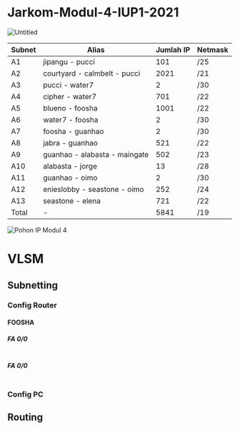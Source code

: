 # Jarkom-Modul-4-IUP1-2021


![Untitled](https://user-images.githubusercontent.com/61174498/142829803-32c2027d-d362-40e0-8c91-b44045531b2c.png)

| Subnet  | Alias | Jumlah IP | Netmask |
| ------------- | ------------- | ------------- | ------------- |
| A1  | jipangu - pucci  | 101 | /25 |
| A2  | courtyard - calmbelt - pucci  | 2021 | /21 |
| A3  | pucci - water7 | 2 | /30 |
| A4  | cipher - water7  | 701 | /22 |
| A5  | blueno - foosha  | 1001 | /22 |
| A6  | water7 - foosha | 2 | /30 |
| A7  | foosha - guanhao  | 2 | /30 |
| A8  | jabra - guanhao  | 521 | /22 |
| A9  | guanhao - alabasta - maingate  | 502 | /23 |
| A10  | alabasta - jorge  | 13 | /28 |
| A11  | guanhao - oimo  | 2 | /30 |
| A12  | enieslobby - seastone - oimo  | 252 | /24 |
| A13  | seastone - elena  | 721 | /22 |
| Total  | -  | 5841 | /19 |

![Pohon IP Modul 4](https://user-images.githubusercontent.com/61174498/142829788-a16c7c3d-ac79-4f20-82d3-a5a0c011f62e.png)

# VLSM

## Subnetting

### Config Router


#### FOOSHA

##### FA 0/0
```

```

##### FA 0/0
```

```

### Config PC

## Routing
